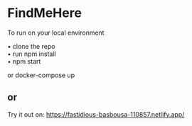 # FindMeHere #

To run on your local environment

• clone the repo  
• run npm install  
• npm start  
  
or docker-compose up

## or ##

Try it out on: https://fastidious-basbousa-110857.netlify.app/

